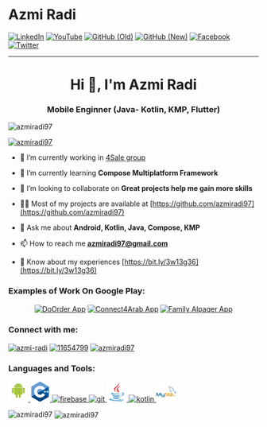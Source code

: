 # Azmi Radi

[![LinkedIn](https://img.shields.io/badge/LinkedIn-0A66C2?style=for-the-badge&logo=linkedin&logoColor=white)](https://www.linkedin.com/in/azmi-radi)
[![YouTube](https://img.shields.io/badge/YouTube-FF0000?style=for-the-badge&logo=youtube&logoColor=white)](https://www.youtube.com/@azmiradi)
[![GitHub (Old)](https://img.shields.io/badge/GitHub%20(Old)-181717?style=for-the-badge&logo=github&logoColor=white)](https://github.com/azmiradi)
[![GitHub (New)](https://img.shields.io/badge/GitHub%20(New)-181717?style=for-the-badge&logo=github&logoColor=white)](https://github.com/azmiradi97)
[![Facebook](https://img.shields.io/badge/Facebook-1877F2?style=for-the-badge&logo=facebook&logoColor=white)](https://www.facebook.com/azmiradiazmi)
[![Twitter](https://img.shields.io/badge/Twitter-1DA1F2?style=for-the-badge&logo=twitter&logoColor=white)](https://twitter.com/azmiradi97)

---
<h1 align="center">Hi 👋, I'm Azmi Radi</h1>
<h3 align="center">Mobile Enginner (Java- Kotlin, KMP, Flutter)</h3>

<p align="left"> <img src="https://komarev.com/ghpvc/?username=azmiradi97&label=Profile%20views&color=0e75b6&style=flat" alt="azmiradi97" /> </p>

<p align="left"> <a href="https://github.com/ryo-ma/github-profile-trophy"><img src="https://github-profile-trophy.vercel.app/?username=azmiradi97" alt="azmiradi97" /></a> </p>

- 🔭 I’m currently working in [4Sale group](https://www.q84sale.com/)

- 🌱 I’m currently learning **Compose Multiplatform Framework**

- 👯 I’m looking to collaborate on **Great projects help me gain more skills**

- 👨‍💻 Most of my projects are available at [https://github.com/azmiradi97](https://github.com/azmiradi97)

- 💬 Ask me about **Android, Kotlin, Java, Compose, KMP**

- 📫 How to reach me **azmiradi97@gmail.com**

- 📄 Know about my experiences [https://bit.ly/3w13g36](https://bit.ly/3w13g36)
 
<h3 align="left">Examples of Work On Google Play:</h3>
<p align="center">
<a href="https://play.google.com/store/apps/details?id=com.bumblebee.doorder" target="blank"><img align="center" src="https://play-lh.googleusercontent.com/TQcFeXMc2hOtCSjHZTiLuW2W4o5WGN9oH7_i5P0kanolE20w8eNOTguUPFdUAT9zEQ=s180-rw" alt="DoOrder App" height="150" width="150" /></a>
<a href="https://play.google.com/store/apps/details?id=azmi.io.connect4arab" target="blank"><img align="center" src="https://play-lh.googleusercontent.com/wzONuEwWFapUNvuPFXxQYz0U_KuB9-7Coy2xrsRV0j7RDxWE-Yta6QmNqc5DmG-wE7E=s180-rw" alt="Connect4Arab App" height="150" width="150" /></a>
<a href="https://play.google.com/store/apps/details?id=azmithabet.com.family" target="blank"><img align="center" src="https://play-lh.googleusercontent.com/kcV5u6TGSsHZib-cxVm9UgMJByaJKemoE_spLGklE7FSp3PpXXt8sylfsVSIPViZr4w=s180-rw" alt="Family Alpaqer App" height="150" width="150" /></a>
</p>

<h3 align="left">Connect with me:</h3>
<p align="left">
<a href="https://linkedin.com/in/azmi-radi" target="blank"><img align="center" src="https://raw.githubusercontent.com/rahuldkjain/github-profile-readme-generator/master/src/images/icons/Social/linked-in-alt.svg" alt="azmi-radi" height="30" width="40" /></a>
<a href="https://stackoverflow.com/users/11654799" target="blank"><img align="center" src="https://raw.githubusercontent.com/rahuldkjain/github-profile-readme-generator/master/src/images/icons/Social/stack-overflow.svg" alt="11654799" height="30" width="40" /></a>
<a href="https://www.hackerrank.com/azmiradi97" target="blank"><img align="center" src="https://raw.githubusercontent.com/rahuldkjain/github-profile-readme-generator/master/src/images/icons/Social/hackerrank.svg" alt="azmiradi97" height="30" width="40" /></a>
</p>

<h3 align="left">Languages and Tools:</h3>
<p align="left"> <a href="https://developer.android.com" target="_blank" rel="noreferrer"> <img src="https://raw.githubusercontent.com/devicons/devicon/master/icons/android/android-original-wordmark.svg" alt="android" width="40" height="40"/> </a> <a href="https://www.w3schools.com/cpp/" target="_blank" rel="noreferrer"> <img src="https://raw.githubusercontent.com/devicons/devicon/master/icons/cplusplus/cplusplus-original.svg" alt="cplusplus" width="40" height="40"/> </a> <a href="https://firebase.google.com/" target="_blank" rel="noreferrer"> <img src="https://www.vectorlogo.zone/logos/firebase/firebase-icon.svg" alt="firebase" width="40" height="40"/> </a> <a href="https://git-scm.com/" target="_blank" rel="noreferrer"> <img src="https://www.vectorlogo.zone/logos/git-scm/git-scm-icon.svg" alt="git" width="40" height="40"/> </a> <a href="https://www.java.com" target="_blank" rel="noreferrer"> <img src="https://raw.githubusercontent.com/devicons/devicon/master/icons/java/java-original.svg" alt="java" width="40" height="40"/> </a> <a href="https://kotlinlang.org" target="_blank" rel="noreferrer"> <img src="https://www.vectorlogo.zone/logos/kotlinlang/kotlinlang-icon.svg" alt="kotlin" width="40" height="40"/> </a> <a href="https://www.mysql.com/" target="_blank" rel="noreferrer"> <img src="https://raw.githubusercontent.com/devicons/devicon/master/icons/mysql/mysql-original-wordmark.svg" alt="mysql" width="40" height="40"/> </a> </p>

<p><img align="left" src="https://github-readme-stats.vercel.app/api/top-langs?username=azmiradi97&show_icons=true&locale=en&layout=compact" alt="azmiradi97" /></p>

<p>&nbsp;<img align="center" src="https://github-readme-stats.vercel.app/api?username=azmiradi97&show_icons=true&locale=en" alt="azmiradi97" /></p>
